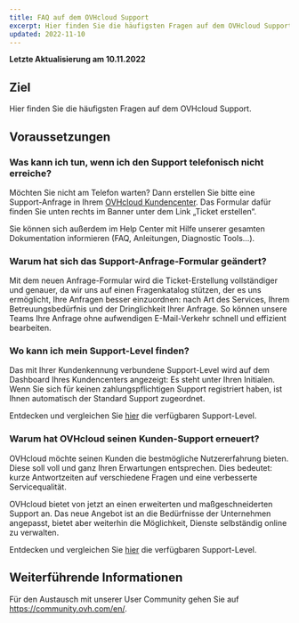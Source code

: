 ```yaml
---
title: FAQ auf dem OVHcloud Support
excerpt: Hier finden Sie die häufigsten Fragen auf dem OVHcloud Support
updated: 2022-11-10
---
```


**Letzte Aktualisierung am 10.11.2022**

## Ziel

Hier finden Sie die häufigsten Fragen auf dem OVHcloud Support.

## Voraussetzungen

### Was kann ich tun, wenn ich den Support telefonisch nicht erreiche?

Möchten Sie nicht am Telefon warten? Dann erstellen Sie bitte eine Support-Anfrage in Ihrem [OVHcloud Kundencenter](https://www.ovh.com/auth/?action=gotomanager&from=https://www.ovh.de/&ovhSubsidiary=de). Das Formular dafür finden Sie unten rechts im Banner unter dem Link „Ticket erstellen“.

Sie können sich außerdem im Help Center mit Hilfe unserer gesamten Dokumentation informieren (FAQ, Anleitungen, Diagnostic Tools…).

### Warum hat sich das Support-Anfrage-Formular geändert?

Mit dem neuen Anfrage-Formular wird die Ticket-Erstellung vollständiger und genauer, da wir uns auf einen Fragenkatalog stützen, der es uns ermöglicht, Ihre Anfragen besser einzuordnen: nach Art des Services, Ihrem Betreuungsbedürfnis und der Dringlichkeit Ihrer Anfrage. So können unsere Teams Ihre Anfrage ohne aufwendigen E-Mail-Verkehr schnell und effizient bearbeiten.

### Wo kann ich mein Support-Level finden?

Das mit Ihrer Kundenkennung verbundene Support-Level wird auf dem Dashboard Ihres Kundencenters angezeigt: Es steht unter Ihren Initialen. Wenn Sie sich für keinen zahlungspflichtigen Support registriert haben, ist Ihnen automatisch der Standard Support zugeordnet.

Entdecken und vergleichen Sie [hier](https://www.ovhcloud.com/de/support-levels/) die verfügbaren Support-Level.

### Warum hat OVHcloud seinen Kunden-Support erneuert?

OVHcloud möchte seinen Kunden die bestmögliche Nutzererfahrung bieten. Diese soll voll und ganz Ihren Erwartungen entsprechen. Dies bedeutet: kurze Antwortzeiten auf verschiedene Fragen und eine verbesserte Servicequalität.

OVHcloud bietet von jetzt an einen erweiterten und maßgeschneiderten Support an. Das neue Angebot ist an die Bedürfnisse der Unternehmen angepasst, bietet aber weiterhin die Möglichkeit, Dienste selbständig online zu verwalten.

Entdecken und vergleichen Sie [hier](https://www.ovhcloud.com/de/support-levels/) die verfügbaren Support-Level.

## Weiterführende Informationen

Für den Austausch mit unserer User Community gehen Sie auf <https://community.ovh.com/en/>.